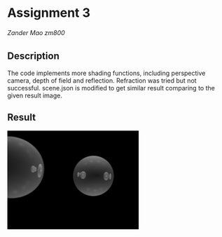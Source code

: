 # Assignment 3

###### Zander Mao zm800

## Description

The code implements more shading functions, including perspective camera, depth of field and reflection. Refraction was tried but not successful. scene.json is modified to get similar result comparing to the given result image.

## Result

<img src="./output_img/raytrace.png" width="300"></img>
